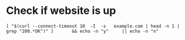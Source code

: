 Check if website is up
======================

    [ "$(curl --connect-timeout 10  -I  -s   example.com | head -n 1 | grep "200.*OK")" ]       && echo -n "y"     || echo -n "n" 

